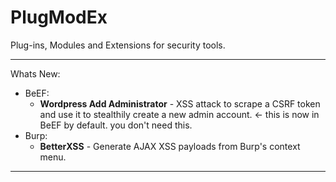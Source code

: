 # PlugModEx
Plug-ins, Modules and Extensions for security tools.

----------
Whats New:

 - BeEF:
	 - **Wordpress Add Administrator** - XSS attack to scrape a CSRF token and use it to stealthily create a new admin account. <- this is now in BeEF by default. you don't need this.
 - Burp:
	 - **BetterXSS** - Generate AJAX XSS payloads from Burp's context menu.

----------




